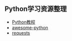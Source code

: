 
## Python学习资源整理
* [Python教程](http://www.liaoxuefeng.com/wiki/001374738125095c955c1e6d8bb493182103fac9270762a000)
* [awesome-python](https://github.com/vinta/awesome-python)
* [requests](https://github.com/kennethreitz/requests/)